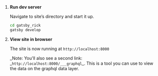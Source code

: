1.  **Run dev server**

    Navigate to site’s directory and start it up.

    ```sh
    cd gatsby_rick
    gatsby develop
    ```

1.  **View site in browser**

    The site is now running at `http://localhost:8000`

    _Note: You'll also see a second link: _`http://localhost:8000/___graphql`\_. This is a tool you can use to view the data on the graphql data layer.
